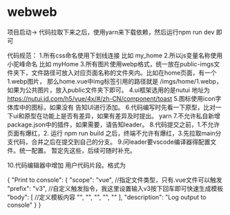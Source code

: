 # webweb
项目启动-> 代码拉取下来之后，使用yarn来下载依赖，然后运行npm run  dev 即可

代码规范：
1.所有css命名使用下划线连接 比如 my_home
2.所以js变量名称使用小驼峰命名  比如 myHome
3.所有图片使用webp格式，统一放在public-imgs文件夹下，文件路径可放入对应页面名称的文件夹内。比如在home页面，有一个1.webp图片，
  那么home.vue中img标签引用的路径就是 /imgs/home/1.webp，如果为公共图片，放入public文件夹下即可。
4.ui框架选用的是nutui 地址为  https://nutui.jd.com/h5/vue/4x/#/zh-CN/component/toast
5.图标使用icon字体库中的图标，如果没有 告知UI进行添加。
6.代码编写时先看一下原型，比对一下ui和原型在功能上是否有差异，如果有差异及时提出。
yarn
7.不允许私自新增package.json中的插件，如果需要，请告知leader。
8.代码提交之前，1.不允许页面有爆红，2. 运行 npm run build  之后，终端不允许有爆红，3.先拉取main分支代码，合并之后在提交到自己的分支。
9.问leader要vscode编译器得配置文件。统一配置。
暂定先这些，后续可随时补充。

10.代码编辑器中增加 用户代码片段。格式为

{
	"Print to console": {
		"scope": "vue", //指定文件类型，只有.vue文件可以触发
		"prefix": "v3", //自定义触发指令，我这里设置输入v3按下回车即可快速生成模板
		"body": [ //定义模板内容
			"<template>",
			"    <div>",
			"",
			"    </div>",
			"</template>",
			"",
			"<script setup lang='ts'>",
			"import { onMounted, ref } from 'vue';",
			"import { Net } from '@/utils/net/Net';",
			"import { MessageEvent2 } from '@/utils/net/MessageEvent2';",
			"import { NetPacket } from '@/utils/netBase/NetPacket';",
			"import { NetMsgType } from '@/utils/netBase/NetMsgType';",
			"",
			"",
			"import pinia from '@/store/index';",
			"import { storeToRefs } from 'pinia';",
			"import { User } from '@/store/user';",
			"const userInfo = User(pinia);",
			"const { isLogin } = storeToRefs(userInfo);",
			"",
			"</script>",
			"",
			"<style lang='scss' scoped>",
			"",
			"</style>"
		],
		"description": "Log output to console"
	}
}
